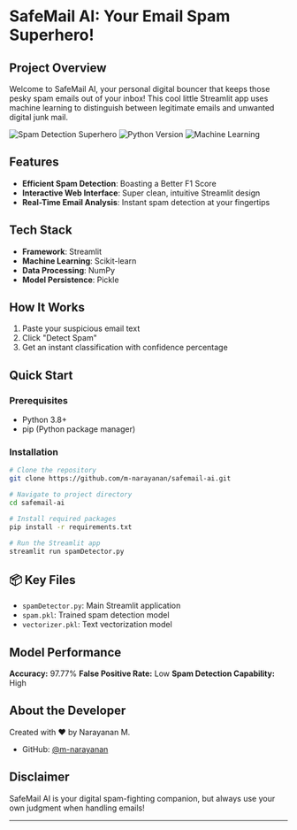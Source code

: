 #  SafeMail AI: Your Email Spam Superhero! 

##  Project Overview

Welcome to SafeMail AI, your personal digital bouncer that keeps those pesky spam emails out of your inbox! This cool little Streamlit app uses machine learning to distinguish between legitimate emails and unwanted digital junk mail.

![Spam Detection Superhero](https://img.shields.io/badge/Spam%20Detection-Superhero-brightgreen)
![Python Version](https://img.shields.io/badge/Python-3.8+-blue)
![Machine Learning](https://img.shields.io/badge/ML-Spam%20Classification-orange)

##  Features

- **Efficient Spam Detection**: Boasting a Better F1 Score
- **Interactive Web Interface**: Super clean, intuitive Streamlit design
- **Real-Time Email Analysis**: Instant spam detection at your fingertips

##  Tech Stack

- **Framework**: Streamlit
- **Machine Learning**: Scikit-learn
- **Data Processing**: NumPy
- **Model Persistence**: Pickle

##  How It Works

1. Paste your suspicious email text
2. Click "Detect Spam"
3. Get an instant classification with confidence percentage

##  Quick Start

### Prerequisites

- Python 3.8+
- pip (Python package manager)

### Installation

```bash
# Clone the repository
git clone https://github.com/m-narayanan/safemail-ai.git

# Navigate to project directory
cd safemail-ai

# Install required packages
pip install -r requirements.txt

# Run the Streamlit app
streamlit run spamDetector.py
```

## 📦 Key Files

- `spamDetector.py`: Main Streamlit application
- `spam.pkl`: Trained spam detection model
- `vectorizer.pkl`: Text vectorization model


##  Model Performance

**Accuracy:** 97.77% 
**False Positive Rate:** Low
**Spam Detection Capability:** High

##  About the Developer

Created with ❤️ by Narayanan M.
- GitHub: [@m-narayanan](https://github.com/m-narayanan)


##  Disclaimer

SafeMail AI is your digital spam-fighting companion, but always use your own judgment when handling emails!

---

